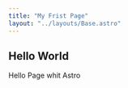 ```yaml
---
title: "My Frist Page"
layout: "../layouts/Base.astro"
---
```


## Hello World

Hello Page whit Astro
